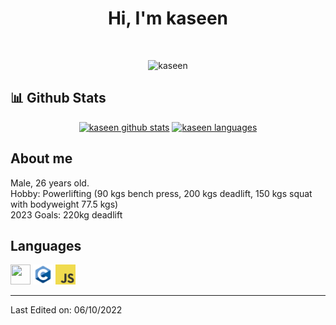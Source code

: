<h1 align="center">Hi, I'm kaseen</h1>
<br>

<p align="center"> 
	<img src="https://komarev.com/ghpvc/?username=kaseen&label=Profile%20views&color=lightgrey&style=flat" alt="kaseen">
</p>

## 📊 Github Stats
<p align="center"> 
	<a href="https://github.com/kaseen/github-readme-stats"><img alt="kaseen github stats" src="https://github-readme-stats-kaseen.vercel.app/api/?username=kaseen&show_icons=true&count_private=true&theme=apprentice&count_private=true&custom_title=kaseen's%20stats" height="150px"/></a>
	<a href="https://github.com/kaseen/github-readme-stats"><img alt="kaseen languages" src="https://github-readme-stats-kaseen.vercel.app/api/top-langs?username=kaseen&layout=compact&theme=apprentice&show_icons=true&langs_count=7&card_width=400&custom_title=kaseen's%20languages" height="150px"/></a>
</p>

## About me
Male, 26 years old.  
Hobby: Powerlifting (90 kgs bench press, 200 kgs deadlift, 150 kgs squat with bodyweight 77.5 kgs)  
2023 Goals: 220kg deadlift


## Languages
[<img height="32" width="32" src="https://cdn.jsdelivr.net/npm/simple-icons@v7/icons/solidity.svg">](https://en.wikipedia.org/wiki/Solidity)
[<img height="32" width="32" src="https://raw.githubusercontent.com/github/explore/f3e22f0dca2be955676bc70d6214b95b13354ee8/topics/c/c.png">](https://en.wikipedia.org/wiki/C_(programming_language))
[<img height="32" width="32" src="https://raw.githubusercontent.com/github/explore/80688e429a7d4ef2fca1e82350fe8e3517d3494d/topics/javascript/javascript.png">](https://en.wikipedia.org/wiki/JavaScript)  

-----
Last Edited on: 06/10/2022